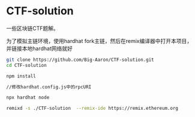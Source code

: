# CTF-solution
一些区块链CTF题解。

为了模拟主链环境，使用hardhat fork主链，然后在remix编译器中打开本项目，并链接本地hardhat网络就好

```sh
git clone https://github.com/Big-Aaron/CTF-solution.git
cd CTF-solution

npm install

//修改hardhat.config.js中的rpcURI

npx hardhat node

remixd -s ./CTF-solution  --remix-ide https://remix.ethereum.org
```

